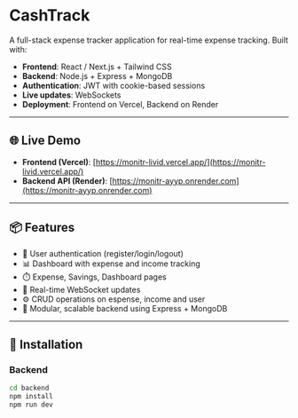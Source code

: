# CashTrack

A full-stack expense tracker application for real-time expense tracking. Built with:

- **Frontend**: React / Next.js + Tailwind CSS
- **Backend**: Node.js + Express + MongoDB
- **Authentication**: JWT with cookie-based sessions
- **Live updates**: WebSockets
- **Deployment**: Frontend on Vercel, Backend on Render

---

## 🌐 Live Demo

- **Frontend (Vercel)**: [https://monitr-livid.vercel.app/](https://monitr-livid.vercel.app/)
- **Backend API (Render)**: [https://monitr-ayyp.onrender.com](https://monitr-ayyp.onrender.com)

---

## 📦 Features

- 🔐 User authentication (register/login/logout)
- 📊 Dashboard with expense and income tracking 
- ⏱️ Expense, Savings, Dashboard pages
- 🧠 Real-time WebSocket updates
- ⚙️ CRUD operations on espense, income and user
- 📁 Modular, scalable backend using Express + MongoDB

---

## 🚀 Installation

### Backend

```bash
cd backend
npm install
npm run dev
